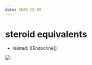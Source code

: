 ```yaml
---
date: 2020-12-09
---
```


# steroid equivalents

- related: [[Endocrine]]

![](https://photos.thisispiggy.com/file/wikiFiles/20201209153231.png)
